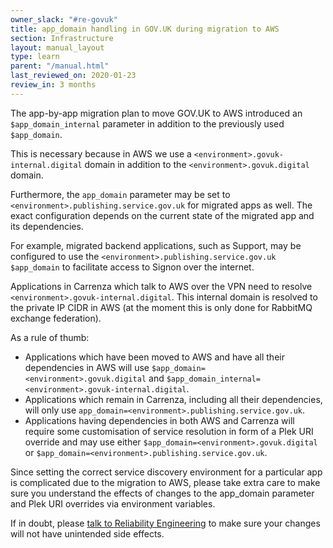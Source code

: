 ```yaml
---
owner_slack: "#re-govuk"
title: app_domain handling in GOV.UK during migration to AWS
section: Infrastructure
layout: manual_layout
type: learn
parent: "/manual.html"
last_reviewed_on: 2020-01-23
review_in: 3 months
---
```


The app-by-app migration plan to move GOV.UK to AWS introduced an `$app_domain_internal` parameter in addition to the previously used `$app_domain`. 

This is necessary because in AWS we use a `<environment>.govuk-internal.digital` domain in addition to the `<environment>.govuk.digital` domain.

Furthermore, the `app_domain` parameter may be set to `<environment>.publishing.service.gov.uk` for migrated apps as well. The exact configuration depends on the current state of the migrated app and its dependencies. 

For example, migrated backend applications, such as Support, may be configured to use the `<environment>.publishing.service.gov.uk` `$app_domain` to facilitate access to Signon over the internet. 

Applications in Carrenza which talk to AWS over the VPN need to resolve `<environment>.govuk-internal.digital`. This internal domain is resolved to the private IP CIDR in AWS (at the moment this is only done for RabbitMQ exchange federation).

As a rule of thumb:

- Applications which have been moved to AWS and have all their dependencies in AWS will use `$app_domain=<environment>.govuk.digital` and `$app_domain_internal=<environment>.govuk-internal.digital`.
- Applications which remain in Carrenza, including all their dependencies, will only use `app_domain=<environment>.publishing.service.gov.uk`.
- Applications having dependencies in both AWS and Carrenza will require some customisation of service resolution in form of a Plek URI override and may use either `$app_domain=<environment>.govuk.digital` or `$app_domain=<environment>.publishing.service.gov.uk`.

Since setting the correct service discovery environment for a particular app is complicated due to the migration to AWS, please take extra care to make sure you understand the effects of changes to the app_domain parameter and Plek URI overrides via environment variables. 

If in doubt, please [talk to Reliability Engineering](https://docs.publishing.service.gov.uk/manual/raising-issues-with-reliability-engineering.html) to make sure your changes will not have unintended side effects.
